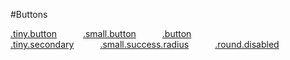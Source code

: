#Buttons

<div class="row">
    <div class="small-6 large-6 columns">
        <a href="#" class="tiny button">.tiny.button</a><br>
        <a href="#" class="small button">.small.button</a><br>
        <a href="#" class="button">.button</a><br>
    </div>
    <div class="small-6 large-6 columns">
        <a href="#" class="tiny button secondary">.tiny.secondary</a><br>
        <a href="#" class="small button success radius">.small.success.radius</a><br>
        <a href="#" class="button alert round disabled">.round.disabled</a><br>
    </div>
</div>